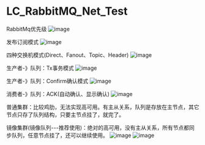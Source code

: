 # LC_RabbitMQ_Net_Test
RabbitMq优先级
![image](https://user-images.githubusercontent.com/26539681/115987918-c4a45880-a5e9-11eb-8d25-2c9f2f2ea322.png)

发布订阅模式
![image](https://user-images.githubusercontent.com/26539681/115987930-d84fbf00-a5e9-11eb-8ada-c25b7aef2822.png)

四种交换机模式(Direct、Fanout、Topic、Header)
![image](https://user-images.githubusercontent.com/26539681/115987958-01704f80-a5ea-11eb-87b2-cd2a58671b28.png)

生产者-》队列：Tx事务模式
![image](https://user-images.githubusercontent.com/26539681/115987978-1cdb5a80-a5ea-11eb-9aa2-d389b9295617.png)

生产者-》队列：Confirm确认模式
![image](https://user-images.githubusercontent.com/26539681/115988013-41373700-a5ea-11eb-9112-2d02828877d9.png)

消费者-》队列：ACK(自动确认、显示确认)
![image](https://user-images.githubusercontent.com/26539681/115988042-65931380-a5ea-11eb-989d-8206fa10a405.png)

普通集群：比较鸡肋，无法实现高可用。有主从关系，队列是存放在主节点，其它节点只存了队列结构，只要主节点挂了，就完了。

镜像集群(镜像队列---推荐使用)：绝对的高可用，没有主从关系，所有节点都同步队列，任意节点挂了，还可以继续使用。
![image](https://user-images.githubusercontent.com/26539681/115988073-9410ee80-a5ea-11eb-939d-57bd84d09aa0.png)
![image](https://user-images.githubusercontent.com/26539681/115988143-ece08700-a5ea-11eb-918f-dc037ca80d80.png)

